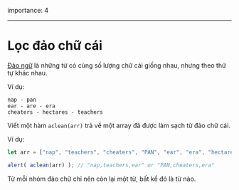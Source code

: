importance: 4

---

# Lọc đảo chữ cái

[Đảo ngữ](https://en.wikipedia.org/wiki/Anagram) là những từ có cùng số lượng chữ cái giống nhau, nhưng theo thứ tự khác nhau.

Ví dụ:

```
nap - pan
ear - are - era
cheaters - hectares - teachers
```

Viết một hàm `aclean(arr)` trả về một array đã được làm sạch từ đảo chữ cái.

Ví dụ:

```js
let arr = ["nap", "teachers", "cheaters", "PAN", "ear", "era", "hectares"];

alert( aclean(arr) ); // "nap,teachers,ear" or "PAN,cheaters,era"
```

Từ mỗi nhóm đảo chữ chỉ nên còn lại một từ, bất kể đó là từ nào.

